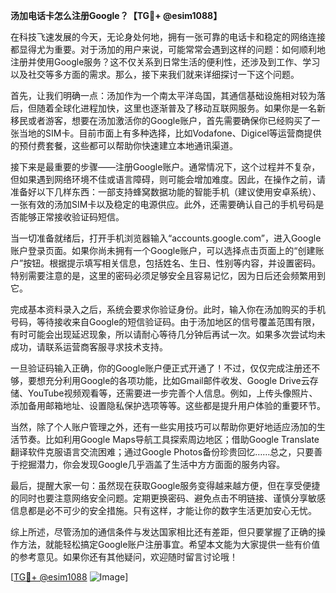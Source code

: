 **汤加电话卡怎么注册Google？【TG💪+ @esim1088】**

在科技飞速发展的今天，无论身处何地，拥有一张可靠的电话卡和稳定的网络连接都显得尤为重要。对于汤加的用户来说，可能常常会遇到这样的问题：如何顺利地注册并使用Google服务？这不仅关系到日常生活的便利性，还涉及到工作、学习以及社交等多方面的需求。那么，接下来我们就来详细探讨一下这个问题。

首先，让我们明确一点：汤加作为一个南太平洋岛国，其通信基础设施相对较为落后，但随着全球化进程加快，这里也逐渐普及了移动互联网服务。如果你是一名新移民或者游客，想要在汤加激活你的Google账户，首先需要确保你已经购买了一张当地的SIM卡。目前市面上有多种选择，比如Vodafone、Digicel等运营商提供的预付费套餐，这些都可以帮助你快速建立本地通讯渠道。

接下来是最重要的步骤——注册Google账户。通常情况下，这个过程并不复杂，但如果遇到网络环境不佳或语言障碍，则可能会增加难度。因此，在操作之前，请准备好以下几样东西：一部支持蜂窝数据功能的智能手机（建议使用安卓系统）、一张有效的汤加SIM卡以及稳定的电源供应。此外，还需要确认自己的手机号码是否能够正常接收验证码短信。

当一切准备就绪后，打开手机浏览器输入“accounts.google.com”，进入Google账户登录页面。如果你尚未拥有一个Google账户，可以选择点击页面上的“创建账户”按钮。根据提示填写相关信息，包括姓名、生日、性别等内容，并设置密码。特别需要注意的是，这里的密码必须足够安全且容易记忆，因为日后还会频繁用到它。

完成基本资料录入之后，系统会要求你验证身份。此时，输入你在汤加购买的手机号码，等待接收来自Google的短信验证码。由于汤加地区的信号覆盖范围有限，有时可能会出现延迟现象，所以请耐心等待几分钟后再试一次。如果多次尝试均未成功，请联系运营商客服寻求技术支持。

一旦验证码输入正确，你的Google账户便正式开通了！不过，仅仅完成注册还不够，要想充分利用Google的各项功能，比如Gmail邮件收发、Google Drive云存储、YouTube视频观看等，还需要进一步完善个人信息。例如，上传头像照片、添加备用邮箱地址、设置隐私保护选项等等。这些都是提升用户体验的重要环节。

当然，除了个人账户管理之外，还有一些实用技巧可以帮助你更好地适应汤加的生活节奏。比如利用Google Maps导航工具探索周边地区；借助Google Translate翻译软件克服语言交流困难；通过Google Photos备份珍贵回忆……总之，只要善于挖掘潜力，你会发现Google几乎涵盖了生活中方方面面的服务内容。

最后，提醒大家一句：虽然现在获取Google服务变得越来越方便，但在享受便捷的同时也要注意网络安全问题。定期更换密码、避免点击不明链接、谨慎分享敏感信息都是必不可少的安全措施。只有这样，才能让你的数字生活更加安心无忧。

综上所述，尽管汤加的通信条件与发达国家相比还有差距，但只要掌握了正确的操作方法，就能轻松搞定Google账户注册事宜。希望本文能为大家提供一些有价值的参考意见。如果你还有其他疑问，欢迎随时留言讨论哦！

[[TG💪+ @esim1088](https://t.me/s/esim1088) ![Image](https://i.postimg.cc/4NQfJmqS/Snipaste-2025-05-13-00-14-12.png)]